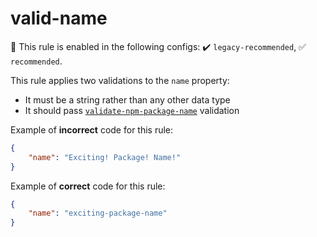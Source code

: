 # valid-name

💼 This rule is enabled in the following configs: ✔️ `legacy-recommended`, ✅ `recommended`.

<!-- end auto-generated rule header -->

This rule applies two validations to the `name` property:

- It must be a string rather than any other data type
- It should pass [`validate-npm-package-name`](https://www.npmjs.com/package/validate-npm-package-name) validation

Example of **incorrect** code for this rule:

```json
{
	"name": "Exciting! Package! Name!"
}
```

Example of **correct** code for this rule:

```json
{
	"name": "exciting-package-name"
}
```

